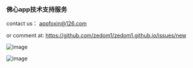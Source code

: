 ### 佛心app技术支持服务

contact us：  appfoxin@126.com

or comment at: https://github.com/zedom1/zedom1.github.io/issues/new

![image](https://user-images.githubusercontent.com/26038783/232266945-c97fdf5f-c141-418e-8ee9-db87a8241031.png)

![image](https://user-images.githubusercontent.com/26038783/232266951-babda89b-d219-453e-b2c7-00e8ffa8baf0.png)
